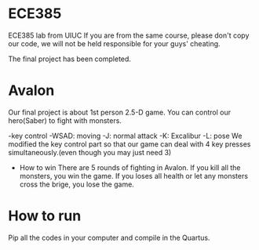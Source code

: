 # ECE385
ECE385 lab from UIUC
If you are from the same course, please don't copy our code, we will not be held responsible for your guys' cheating.

The final project has been completed.
# Avalon
Our final project is about 1st person 2.5-D game. You can control our hero(Saber) to fight with monsters.

-key control
 -WSAD: moving
 -J: normal attack
 -K: Excalibur
 -L: pose
We modified the key control part so that our game can deal with 4 key presses simultaneously.(even though you may just need 3)

- How to win
There are 5 rounds of fighting in Avalon. If you kill all the monsters, you win the game.
If you loses all health or let any monsters cross the brige, you lose the game.


# How to run
Pip all the codes in your computer and compile in the Quartus.

